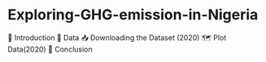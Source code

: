 # Exploring-GHG-emission-in-Nigeria

🌟 Introduction
📌 Data
📥 Downloading the Dataset (2020)
🗺️ Plot Data(2020)
📝 Conclusion
